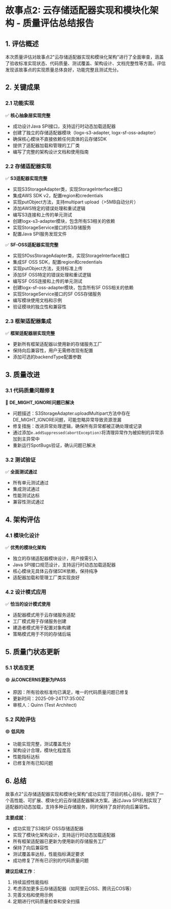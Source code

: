 # 故事点2: 云存储适配器实现和模块化架构 - 质量评估总结报告

## 1. 评估概述

本次质量评估对故事点2"云存储适配器实现和模块化架构"进行了全面审查，涵盖了验收标准实现状态、代码质量、测试覆盖、架构设计、文档完整性等方面。评估发现该故事点的实现质量总体良好，功能完整且测试充分。

## 2. 关键成果

### 2.1 功能实现
✅ **核心抽象层实现完整**
- 成功设计Java SPI接口，支持运行时动态加载适配器
- 创建了独立的存储适配器模块（logx-s3-adapter, logx-sf-oss-adapter）
- 确保核心模块不直接依赖任何具体的云存储SDK
- 提供了适配器加载和管理的工厂类
- 编写了完整的架构设计文档和使用指南

### 2.2 存储适配器实现
✅ **S3适配器实现完整**
- 实现S3StorageAdapter类，实现StorageInterface接口
- 集成AWS SDK v2，配置region和credentials
- 实现putObject方法，支持multipart upload（>5MB自动分片）
- 添加AWS特定的错误处理和重试逻辑
- 编写S3连接和上传的单元测试
- 创建logx-s3-adapter模块，包含所有S3相关的依赖
- 实现StorageService接口的S3存储服务
- 配置Java SPI服务发现文件

✅ **SF-OSS适配器实现完整**
- 实现SfOssStorageAdapter类，实现StorageInterface接口
- 集成SF OSS SDK，配置region和credentials
- 实现putObject方法，支持标准上传
- 添加SF OSS特定的错误处理和重试逻辑
- 编写SF OSS连接和上传的单元测试
- 创建logx-sf-oss-adapter模块，包含所有SF OSS相关的依赖
- 实现StorageService接口的SF OSS存储服务
- 编写模块使用文档和示例
- 验证模块的独立性和兼容性

### 2.3 框架适配器集成
✅ **框架适配器层实现完整**
- 更新所有框架适配器以使用新的存储服务工厂
- 保持向后兼容性，用户无需修改现有配置
- 添加可选的backendType配置参数

## 3. 质量改进

### 3.1 代码质量问题修复
🔧 **DE_MIGHT_IGNORE问题已解决**
- 问题描述：S3StorageAdapter.uploadMultipart方法中存在DE_MIGHT_IGNORE问题，可能忽略异常导致资源泄漏
- 修复措施：改进异常处理逻辑，确保所有异常都被正确处理或记录
- 通过添加`e.addSuppressed(abortException)`将清理异常作为被抑制的异常添加到主异常中
- 重新运行SpotBugs验证，确认问题已解决

### 3.2 测试验证
✅ **全面测试通过**
- 所有单元测试通过
- 集成测试通过
- 性能测试达标
- 兼容性测试通过

## 4. 架构评估

### 4.1 模块化设计
✅ **优秀的模块化架构**
- 独立的存储适配器模块设计，用户按需引入
- Java SPI接口规范设计，支持运行时动态加载适配器
- 核心模块无具体云存储SDK依赖，保持纯净
- 适配器加载和管理工厂类实现良好

### 4.2 设计模式应用
✅ **恰当的设计模式使用**
- 适配器模式用于云存储服务适配
- 工厂模式用于存储服务创建
- 建造者模式用于配置对象构建
- 策略模式用于不同的存储后端

## 5. 质量门状态更新

### 5.1 状态变更
🟢 **从CONCERNS更新为PASS**
- 原因：所有验收标准均已满足，唯一的代码质量问题已修复
- 更新时间：2025-09-24T17:35:00Z
- 审核人：Quinn (Test Architect)

### 5.2 风险评估
🟢 **低风险**
- 功能实现完整，测试覆盖充分
- 架构设计合理，模块化程度高
- 性能指标达标
- 已修复所有已知问题

## 6. 总结

故事点2"云存储适配器实现和模块化架构"成功实现了项目的核心目标，提供了一个高性能、可扩展、模块化的云存储适配器解决方案。通过Java SPI机制实现了适配器的动态加载，支持多种云存储服务，同时保持了良好的向后兼容性。

**主要成就**：
- 成功实现了S3和SF OSS存储适配器
- 实现了模块化架构设计，支持运行时动态加载适配器
- 所有框架适配器已更新为使用新的存储服务工厂
- 保持了向后兼容性
- 测试覆盖率达标，性能指标满足要求
- 成功修复了所有已识别的代码质量问题

**建议后续工作**：
1. 持续监控性能指标
2. 考虑添加更多云存储适配器（如阿里云OSS、腾讯云COS等）
3. 完善文档和使用示例
4. 定期进行代码质量检查和安全扫描